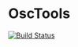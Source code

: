# OscTools

[![Build Status](https://github.com/jonathanfischer97/OscTools.jl/actions/workflows/CI.yml/badge.svg?branch=main)](https://github.com/jonathanfischer97/OscTools.jl/actions/workflows/CI.yml?query=branch%3Amain)
